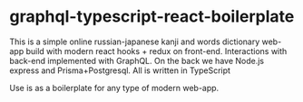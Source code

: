 # graphql-typescript-react-boilerplate
This is a simple online russian-japanese kanji and words dictionary web-app build with
modern react hooks + redux on front-end. Interactions with back-end implemented with GraphQL. On the back we have 
Node.js express and Prisma+Postgresql.  All is written in TypeScript   

Use is as a boilerplate for any type of modern web-app.
